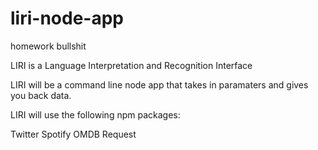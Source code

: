 # liri-node-app
homework bullshit

LIRI is a Language Interpretation and Recognition Interface

LIRI will be a command line node app that takes in paramaters and gives you back data.

LIRI will use the following npm packages:

Twitter
Spotify
OMDB
Request
